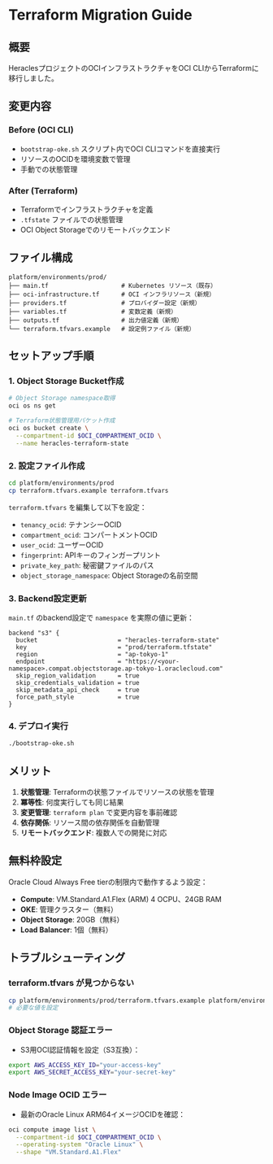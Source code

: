 # Terraform Migration Guide

## 概要

HeraclesプロジェクトのOCIインフラストラクチャをOCI CLIからTerraformに移行しました。

## 変更内容

### Before (OCI CLI)

- `bootstrap-oke.sh` スクリプト内でOCI CLIコマンドを直接実行
- リソースのOCIDを環境変数で管理
- 手動での状態管理

### After (Terraform)

- Terraformでインフラストラクチャを定義
- `.tfstate` ファイルでの状態管理
- OCI Object Storageでのリモートバックエンド

## ファイル構成

```plaintext
platform/environments/prod/
├── main.tf                    # Kubernetes リソース（既存）
├── oci-infrastructure.tf      # OCI インフラリソース（新規）
├── providers.tf               # プロバイダー設定（新規）
├── variables.tf               # 変数定義（新規）
├── outputs.tf                 # 出力値定義（新規）
└── terraform.tfvars.example   # 設定例ファイル（新規）
```

## セットアップ手順

### 1. Object Storage Bucket作成

```bash
# Object Storage namespace取得
oci os ns get

# Terraform状態管理用バケット作成
oci os bucket create \
  --compartment-id $OCI_COMPARTMENT_OCID \
  --name heracles-terraform-state
```

### 2. 設定ファイル作成

```bash
cd platform/environments/prod
cp terraform.tfvars.example terraform.tfvars
```

`terraform.tfvars` を編集して以下を設定：

- `tenancy_ocid`: テナンシーOCID
- `compartment_ocid`: コンパートメントOCID  
- `user_ocid`: ユーザーOCID
- `fingerprint`: APIキーのフィンガープリント
- `private_key_path`: 秘密鍵ファイルのパス
- `object_storage_namespace`: Object Storageの名前空間

### 3. Backend設定更新

`main.tf` のbackend設定で `namespace` を実際の値に更新：

```hcl
backend "s3" {
  bucket                      = "heracles-terraform-state"
  key                         = "prod/terraform.tfstate"
  region                      = "ap-tokyo-1"
  endpoint                    = "https://<your-namespace>.compat.objectstorage.ap-tokyo-1.oraclecloud.com"
  skip_region_validation      = true
  skip_credentials_validation = true
  skip_metadata_api_check     = true
  force_path_style            = true
}
```

### 4. デプロイ実行

```bash
./bootstrap-oke.sh
```

## メリット

1. **状態管理**: Terraformの状態ファイルでリソースの状態を管理
2. **冪等性**: 何度実行しても同じ結果
3. **変更管理**: `terraform plan` で変更内容を事前確認
4. **依存関係**: リソース間の依存関係を自動管理
5. **リモートバックエンド**: 複数人での開発に対応

## 無料枠設定

Oracle Cloud Always Free tierの制限内で動作するよう設定：

- **Compute**: VM.Standard.A1.Flex (ARM) 4 OCPU、24GB RAM
- **OKE**: 管理クラスター（無料）
- **Object Storage**: 20GB（無料）
- **Load Balancer**: 1個（無料）

## トラブルシューティング

### terraform.tfvars が見つからない

```bash
cp platform/environments/prod/terraform.tfvars.example platform/environments/prod/terraform.tfvars
# 必要な値を設定
```

### Object Storage 認証エラー

- S3用OCI認証情報を設定（S3互換）：

```bash
export AWS_ACCESS_KEY_ID="your-access-key"
export AWS_SECRET_ACCESS_KEY="your-secret-key"
```

### Node Image OCID エラー

- 最新のOracle Linux ARM64イメージOCIDを確認：

```bash
oci compute image list \
  --compartment-id $OCI_COMPARTMENT_OCID \
  --operating-system "Oracle Linux" \
  --shape "VM.Standard.A1.Flex"
```
